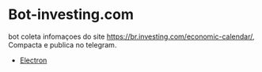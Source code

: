 # Bot-investing.com

bot coleta infomaçoes do site https://br.investing.com/economic-calendar/, Compacta e publica no telegram.
* [Electron](https://github.com/electron/electron)
